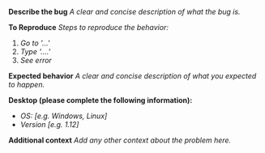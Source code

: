 **Describe the bug**
_A clear and concise description of what the bug is._


**To Reproduce**
_Steps to reproduce the behavior:_
1. _Go to '...'_
2. _Type '....'_
3. _See error_


**Expected behavior**
_A clear and concise description of what you expected to happen._


**Desktop (please complete the following information):**
 - _OS: [e.g. Windows, Linux]_
 - _Version [e.g. 1.12]_


**Additional context**
_Add any other context about the problem here._
